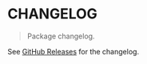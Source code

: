 # CHANGELOG

> Package changelog.

See [GitHub Releases](https://github.com/stdlib-js/math-base-special-fast-atanh/releases) for the changelog.